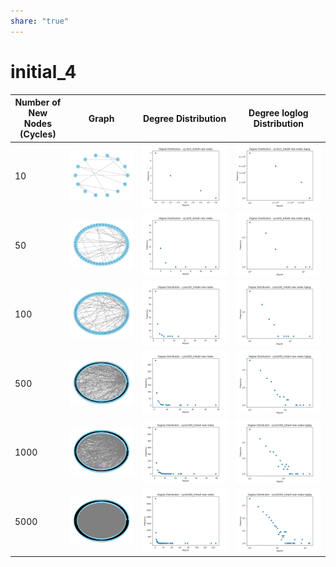 ```yaml
---  
share: "true"  
---  
```

# initial_4  
  
| Number of New Nodes (Cycles) | Graph | Degree Distribution | Degree loglog Distribution |  
| ----------------------------- | ----- | -------------------- | --------------------------- |  
| 10 | ![Graph](./cs575/cs575_hw3_graphs/final_tests/graph_cycle10_initial4.png) | ![Degree Distribution](./cs575/cs575_hw3_graphs/final_tests/gdist_cycle10_initial4.png) | ![Degree loglog Distribution](./cs575/cs575_hw3_graphs/final_tests/gdist_cycle10_initial4_loglog.png) |  
| 50 | ![Graph](./cs575/cs575_hw3_graphs/final_tests/graph_cycle50_initial4.png) | ![Degree Distribution](./cs575/cs575_hw3_graphs/final_tests/gdist_cycle50_initial4.png) | ![Degree loglog Distribution](./cs575/cs575_hw3_graphs/final_tests/gdist_cycle50_initial4_loglog.png) |  
| 100 | ![Graph](./cs575/cs575_hw3_graphs/final_tests/graph_cycle100_initial4.png) | ![Degree Distribution](./cs575/cs575_hw3_graphs/final_tests/gdist_cycle100_initial4.png) | ![Degree loglog Distribution](./cs575/cs575_hw3_graphs/final_tests/gdist_cycle100_initial4_loglog.png) |  
| 500 | ![Graph](./cs575/cs575_hw3_graphs/final_tests/graph_cycle500_initial4.png) | ![Degree Distribution](./cs575/cs575_hw3_graphs/final_tests/gdist_cycle500_initial4.png) | ![Degree loglog Distribution](./cs575/cs575_hw3_graphs/final_tests/gdist_cycle500_initial4_loglog.png) |  
| 1000 | ![Graph](./cs575/cs575_hw3_graphs/final_tests/graph_cycle1000_initial4.png) | ![Degree Distribution](./cs575/cs575_hw3_graphs/final_tests/gdist_cycle1000_initial4.png) | ![Degree loglog Distribution](./cs575/cs575_hw3_graphs/final_tests/gdist_cycle1000_initial4_loglog.png) |  
| 5000 | ![Graph](./cs575/cs575_hw3_graphs/final_tests/graph_cycle5000_initial4.png) | ![Degree Distribution](./cs575/cs575_hw3_graphs/final_tests/gdist_cycle5000_initial4.png) | ![Degree loglog Distribution](./cs575/cs575_hw3_graphs/final_tests/gdist_cycle5000_initial4_loglog.png) |  
